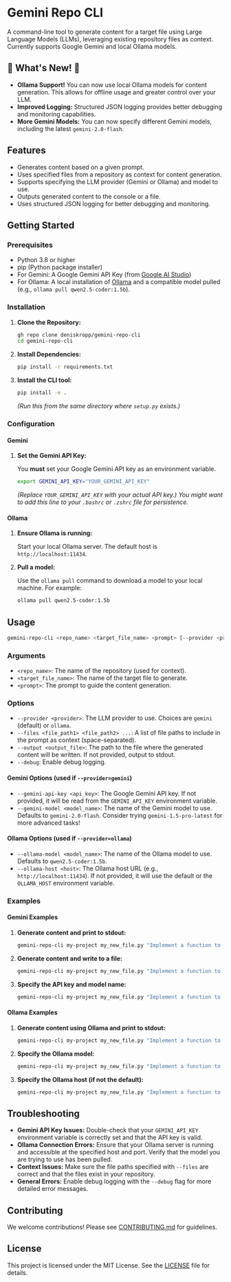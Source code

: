# Gemini Repo CLI

A command-line tool to generate content for a target file using Large Language Models (LLMs), leveraging existing repository files as context.  Currently supports Google Gemini and local Ollama models.

## 🎉 What's New! 🎉

* **Ollama Support!** You can now use local Ollama models for content generation. This allows for offline usage and greater control over your LLM.
* **Improved Logging:** Structured JSON logging provides better debugging and monitoring capabilities.
* **More Gemini Models:**  You can now specify different Gemini models, including the latest `gemini-2.0-flash`.

## Features

* Generates content based on a given prompt.
* Uses specified files from a repository as context for content generation.
* Supports specifying the LLM provider (Gemini or Ollama) and model to use.
* Outputs generated content to the console or a file.
* Uses structured JSON logging for better debugging and monitoring.

## Getting Started

### Prerequisites

* Python 3.8 or higher
* pip (Python package installer)
* For Gemini: A Google Gemini API Key (from [Google AI Studio](https://makersuite.google.com/app/apikey))
* For Ollama: A local installation of [Ollama](https://ollama.com/) and a compatible model pulled (e.g., `ollama pull qwen2.5-coder:1.5b`).

### Installation

1. **Clone the Repository:**

    ```bash
    gh repo clone deniskropp/gemini-repo-cli
    cd gemini-repo-cli
    ```

2. **Install Dependencies:**

    ```bash
    pip install -r requirements.txt
    ```

3. **Install the CLI tool:**

    ```bash
    pip install -e .
    ```

    *(Run this from the same directory where `setup.py` exists.)*

### Configuration

#### Gemini

1. **Set the Gemini API Key:**

    You **must** set your Google Gemini API key as an environment variable.

    ```bash
    export GEMINI_API_KEY="YOUR_GEMINI_API_KEY"
    ```

    *(Replace `YOUR_GEMINI_API_KEY` with your actual API key.) You might want to add this line to your `.bashrc` or `.zshrc` file for persistence.*

#### Ollama

1. **Ensure Ollama is running:**

    Start your local Ollama server.  The default host is `http://localhost:11434`.

2. **Pull a model:**

    Use the `ollama pull` command to download a model to your local machine. For example:

    ```bash
    ollama pull qwen2.5-coder:1.5b
    ```

## Usage

```bash
gemini-repo-cli <repo_name> <target_file_name> <prompt> [--provider <provider>] [--files <file_path1> <file_path2> ...] [--output <output_file>] [--gemini-api-key <api_key>] [--gemini-model <model_name>] [--ollama-model <model_name>] [--ollama-host <host>] [--debug]
```

### Arguments

* `<repo_name>`: The name of the repository (used for context).
* `<target_file_name>`: The name of the target file to generate.
* `<prompt>`: The prompt to guide the content generation.

### Options

* `--provider <provider>`: The LLM provider to use.  Choices are `gemini` (default) or `ollama`.
* `--files <file_path1> <file_path2> ...`: A list of file paths to include in the prompt as context (space-separated).
* `--output <output_file>`: The path to the file where the generated content will be written. If not provided, output to stdout.
* `--debug`: Enable debug logging.

#### Gemini Options (used if `--provider=gemini`)

* `--gemini-api-key <api_key>`: The Google Gemini API key. If not provided, it will be read from the `GEMINI_API_KEY` environment variable.
* `--gemini-model <model_name>`: The name of the Gemini model to use. Defaults to `gemini-2.0-flash`.  Consider trying `gemini-1.5-pro-latest` for more advanced tasks!

#### Ollama Options (used if `--provider=ollama`)

* `--ollama-model <model_name>`: The name of the Ollama model to use. Defaults to `qwen2.5-coder:1.5b`.
* `--ollama-host <host>`: The Ollama host URL (e.g., `http://localhost:11434`). If not provided, it will use the default or the `OLLAMA_HOST` environment variable.

### Examples

#### Gemini Examples

1. **Generate content and print to stdout:**

    ```bash
    gemini-repo-cli my-project my_new_file.py "Implement a function to calculate the factorial of a number." --files utils.py helper.py
    ```

2. **Generate content and write to a file:**

    ```bash
    gemini-repo-cli my-project my_new_file.py "Implement a function to calculate the factorial of a number." --files utils.py helper.py --output factorial.py
    ```

3. **Specify the API key and model name:**

    ```bash
    gemini-repo-cli my-project my_new_file.py "Implement a function to calculate the factorial of a number." --gemini-api-key YOUR_API_KEY --gemini-model gemini-1.5-pro-latest
    ```

#### Ollama Examples

1. **Generate content using Ollama and print to stdout:**

    ```bash
    gemini-repo-cli my-project my_new_file.py "Implement a function to calculate the factorial of a number." --provider ollama --files utils.py helper.py
    ```

2. **Specify the Ollama model:**

    ```bash
    gemini-repo-cli my-project my_new_file.py "Implement a function to calculate the factorial of a number." --provider ollama --ollama-model codellama:34b --files utils.py
    ```

3. **Specify the Ollama host (if not the default):**

    ```bash
    gemini-repo-cli my-project my_new_file.py "Implement a function to calculate the factorial of a number." --provider ollama --ollama-host http://my-ollama-server:11434 --files utils.py
    ```

## Troubleshooting

* **Gemini API Key Issues:** Double-check that your `GEMINI_API_KEY` environment variable is correctly set and that the API key is valid.
* **Ollama Connection Errors:** Ensure that your Ollama server is running and accessible at the specified host and port.  Verify that the model you are trying to use has been pulled.
* **Context Issues:**  Make sure the file paths specified with `--files` are correct and that the files exist in your repository.
* **General Errors:** Enable debug logging with the `--debug` flag for more detailed error messages.

## Contributing

We welcome contributions! Please see [CONTRIBUTING.md](docs/contributing.md) for guidelines.

## License

This project is licensed under the MIT License. See the [LICENSE](LICENSE) file for details.
